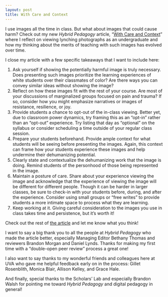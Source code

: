 ```yaml
---
layout: post
title: With Care and Context
---
```


I use images all the time in class. But what about images that could cause harm? Check out my new _Hybrid Pedagogy_ article, “[With Care and Context](https://hybridpedagogy.org/with-care-and-context/)” where I reflect on viewing lynching photographs as an undergraduate and how my thinking about the merits of teaching with such images has evolved over time.

I close my article with a few specific takeaways that I want to include here:

1. Ask yourself if showing the potentially harmful image is truly necessary. Does presenting such images prioritize the learning experiences of white students over their classmates of color? Are there ways you can convey similar ideas without showing the image?
2. Reflect on how these images fit with the rest of your course. Are most of your discussions of marginalized groups focused on pain and trauma? If so, consider how you might emphasize narratives or images of resistance, resilience, or joy.
3. Provide students a chance to opt-out of the in-class viewing. Better yet, due to classroom power dynamics, try framing this as an “opt-in” rather than an “opt-out” experience. Try listing that day as “optional” on the syllabus or consider scheduling a time outside of your regular class session.
4. Prepare your students beforehand. Provide ample context for what students will be seeing before presenting the images. Again, this context can frame how your students experience these images and help undermine their dehumanizing potential.
5. Clearly state and contextualize the dehumanizing work that the image is doing. Remind students of the personhood of those being represented in the image.
6. Maintain a posture of care. Share about your experience viewing the image and acknowledge that the experience of viewing the image will be different for different people. Though it can be harder in larger classes, be sure to check-in with your students before, during, and after the experience. Consider using small groups or “free writes” to provide students a more intimate space to process what they are learning.
7. Keep working at it. Giving careful consideration to the images you use in class takes time and persistence, but it’s worth it!

Check out the rest of [the article](https://hybridpedagogy.org/with-care-and-context/) and let me know what you think!

I want to say a big thank you to all the people at _Hybrid Pedagogy_ who made the article better, especially Managing Editor Bethany Thomas and reviewers Brandon Morgan and Daniel Lynds. Thanks for making my first time with a “double-open peer review” process a great one!

I also want to say thanks to my wonderful friends and colleagues here at UVA who gave me helpful feedback early on in the process: Gillet Rosenblith, Monica Blair, Allison Kelley, and Grace Hale.

And finally, special thanks to the Scholars’ Lab and especially Brandon Walsh for pointing me toward _Hybrid Pedagogy_ and digital pedagogy in general!
